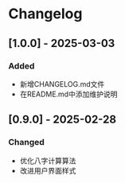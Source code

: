# Changelog

## [1.0.0] - 2025-03-03
### Added
- 新增CHANGELOG.md文件
- 在README.md中添加维护说明

## [0.9.0] - 2025-02-28
### Changed
- 优化八字计算算法
- 改进用户界面样式
